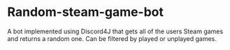 # Random-steam-game-bot
A bot implemented using Discord4J that gets all of the users Steam games and returns a random one. Can be filtered by played or unplayed games.
